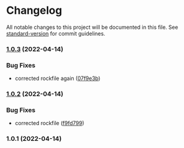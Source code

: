 # Changelog

All notable changes to this project will be documented in this file. See [standard-version](https://github.com/conventional-changelog/standard-version) for commit guidelines.

### [1.0.3](https://github.com/nodis-com-br/kp_nodis-oidc/compare/v1.0.2...v1.0.3) (2022-04-14)


### Bug Fixes

* corrected rockfile again ([07f9e3b](https://github.com/nodis-com-br/kp_nodis-oidc/commit/07f9e3bc0727a632266de202d30c25d209c04074))

### [1.0.2](https://github.com/nodis-com-br/kp_nodis-oidc/compare/v1.0.1...v1.0.2) (2022-04-14)


### Bug Fixes

* corrected rockfile ([f9fd799](https://github.com/nodis-com-br/kp_nodis-oidc/commit/f9fd799597d49fda56f96d2cd4e60c3797e4fc91))

### 1.0.1 (2022-04-14)
